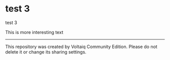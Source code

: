 # test 3

test 3

This is more interesting text

---

This repository was created by Voltaiq Community Edition. Please do not delete it or change its
sharing settings.
